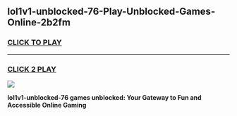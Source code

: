 
## lol1v1-unblocked-76-Play-Unblocked-Games-Online-2b2fm
<h3>
<a href="https://premium76.site?title=lol1v1-unblocked-76&ref=25A">CLICK TO PLAY</a></h3>
<hr>

<h3>
<a href="https://premium76.site?title=lol1v1-unblocked-76&ref=25A">CLICK 2 PLAY</a>
  
</h3>

<a href="https://premium76.site?title=lol1v1-unblocked-76&ref=25A"><img src="https://clearcache.store/games.png"></a>


**lol1v1-unblocked-76 games unblocked: Your Gateway to Fun and Accessible Online Gaming**
